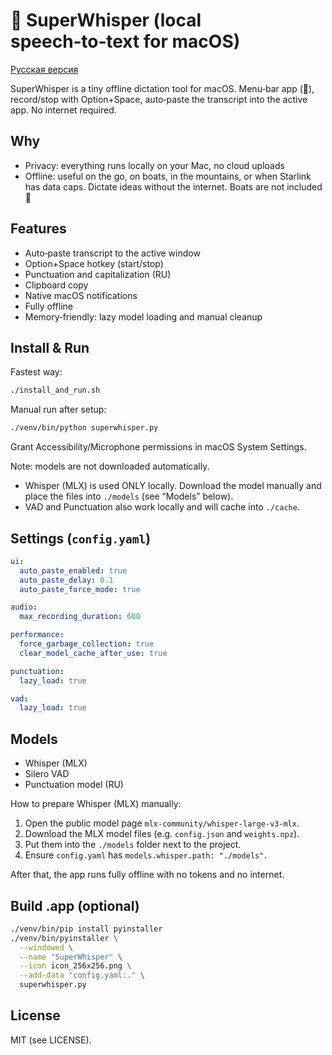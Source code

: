 # 🎤 SuperWhisper (local speech‑to‑text for macOS)

[Русская версия](README.md)

SuperWhisper is a tiny offline dictation tool for macOS. Menu‑bar app (🎤),
record/stop with Option+Space, auto‑paste the transcript into the active app.
No internet required.

## Why

- Privacy: everything runs locally on your Mac, no cloud uploads
- Offline: useful on the go, on boats, in the mountains, or when Starlink has
  data caps. Dictate ideas without the internet. Boats are not included 🙂

## Features

- Auto‑paste transcript to the active window
- Option+Space hotkey (start/stop)
- Punctuation and capitalization (RU)
- Clipboard copy
- Native macOS notifications
- Fully offline
- Memory‑friendly: lazy model loading and manual cleanup

## Install & Run

Fastest way:

```bash
./install_and_run.sh
```

Manual run after setup:

```bash
./venv/bin/python superwhisper.py
```

Grant Accessibility/Microphone permissions in macOS System Settings.

Note: models are not downloaded automatically.

- Whisper (MLX) is used ONLY locally. Download the model manually and place
  the files into `./models` (see “Models” below).
- VAD and Punctuation also work locally and will cache into `./cache`.

## Settings (`config.yaml`)

```yaml
ui:
  auto_paste_enabled: true
  auto_paste_delay: 0.1
  auto_paste_force_mode: true

audio:
  max_recording_duration: 600

performance:
  force_garbage_collection: true
  clear_model_cache_after_use: true

punctuation:
  lazy_load: true

vad:
  lazy_load: true
```

## Models

- Whisper (MLX)
- Silero VAD
- Punctuation model (RU)

How to prepare Whisper (MLX) manually:

1) Open the public model page `mlx-community/whisper-large-v3-mlx`.
2) Download the MLX model files (e.g. `config.json` and `weights.npz`).
3) Put them into the `./models` folder next to the project.
4) Ensure `config.yaml` has `models.whisper.path: "./models"`.

After that, the app runs fully offline with no tokens and no internet.

## Build .app (optional)

```bash
./venv/bin/pip install pyinstaller
./venv/bin/pyinstaller \
  --windowed \
  --name "SuperWhisper" \
  --icon icon_256x256.png \
  --add-data "config.yaml:." \
  superwhisper.py
```

## License

MIT (see LICENSE).
